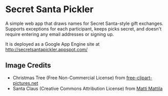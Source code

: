 Secret Santa Pickler
====================

A simple web app that draws names for Secret Santa-style gift exchanges. Supports exceptions for each participant, keeps picks secret, and doesn't require entering any email addresses or signing up.

It is deployed as a Google App Engine site at <http://secretsantapickler.appspot.com/>

Image Credits
-------------

* Christmas Tree (Free Non-Commercial License) from [free-clipart-pictures.net](http://www.free-clipart-pictures.net/free_clipart/christmas_clipart/christmas_clipart_tree.gif)
* Santa Claus (Creative Commons Attribution License) from [Matti Mattila](http://www.flickr.com/photos/mattimattila/3053749450/)
